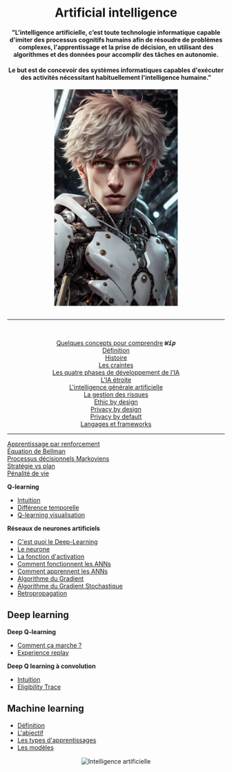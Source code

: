 <h1 align="center">Artificial intelligence</h1>
<h4 align="center">"L’intelligence artificielle, c’est toute technologie informatique capable d'imiter des processus cognitifs humains afin de résoudre de problèmes complexes, l'apprentissage et la prise de décision, en utilisant des algorithmes et des données pour accomplir des tâches en autonomie.</h4>
<h4 align="center">Le but est de concevoir des systèmes informatiques capables d'exécuter des activités nécessitant habituellement l'intelligence humaine."</h4>
<!-- <br> -->
<div align="center">
    <!-- <img src="img\ai.webp" alt="Intelligence artificielle" title="Intelligence artificielle" height="500px"> -->
    <img align="center" src="img\T4JJfM4rH7ibTZXbojOQ--1--ojlrz.webp" alt="Intelligence artificielle" title="Intelligence artificielle" height="500px">
</div>
<br>
<hr>
<br>
<div align="center">

[Quelques concepts pour comprendre](basics/basicConcepts "Quelques concepts pour comprendre ce qu'est l'intelligence artificielle") <kbd>_**Wip**_</kbd>   
[Définition](basics/define "Qu'est-ce qu'une intelligence artificielle")   
[Histoire](basics/history "L'histoire de l'intelligence artificielle")   
[Les craintes](basics/fears "Les caintes face à l'IA")   
[Les quatre phases de développement de l'IA](basics/aiDevelopmentPeriods "Les quates grandes phases de l'intelligence artificielle")  
[L'IA étroite](basics/weakAI "Weak AI = Narrow AI (IA étroite)")  
[L'intelligence générale artificielle](basics/agi "Intelligence générale artificielle = IA forte")  
[La gestion des risques](basics/riskManagement "La gestion des risques")  
[Ethic by design](basics/ethicByDesign "Ethic by design")  
[Privacy by design](basics/privacyByDesign "Privacy by design")  
[Privacy by default](basics/privacyByDefault "Privacy by default")  
[Langages et frameworks](basics/languagesAndFrameworks "Langages et frameworks")  

</div>

___

[Apprentissage par renforcement](reinforcementLearning "Apprentissage par renforcement")  
[Équation de Bellman](BellmanEquation "Équation de Bellman")  
[Processus décisionnels Markoviens](processusDeDecisionMarkoviens "Processus décisionnels Markoviens")  
[Stratégie vs plan](StatégieVSplan "Stratégie vs plan")  
[Pénalité de vie](PenaliteDeVie "Pénalité de vie")  

**Q-learning**  
- [Intuition](Q-learningIntuition "Q-Learning, Intuition")  
- [Différence temporelle](timeDifference "Différence temporelle")  
- [Q-learning visualisation](Q-learningVisualisaition "Q-learning visualisation")  

**Réseaux de neurones artificiels**  
* [C'est quoi le Deep-Learning](ArtificiallNeuralNetwork/WhatsDeepLearning  "C'est quoi l'apprentissage profond")  
* [Le neurone](ArtificiallNeuralNetwork/Neuron "Le neurone")  
* [La fonction d'activation](ArtificiallNeuralNetwork/activationFunction "La fonction d'activation")  
* [Comment fonctionnent les ANNs](ArtificiallNeuralNetwork/HowANNswork "Comment fonctionnenet les réseaux de neurones artificiels")  
* [Comment apprennent les ANNs](ArtificiallNeuralNetwork/HowANNsLearn "Comment apprennent les réseaux de neurones artificiels")  
* [Algorithme du Gradient](ArtificiallNeuralNetwork/gradientAlgorithm "Mettre à jour les poids avec l'algorithme du Gradient")  
* [Algorithme du Gradient Stochastique](ArtificiallNeuralNetwork/stochasticGradientAlgorithm "Algorithme du Gradient Stochastique")  
* [Retropropagation](ArtificiallNeuralNetwork/Retropropagation "La retropropagation")

<!-- **Réseau de neurone à convolution**
* [Définition]( 'Qu'est qu'un réseau de neurone à convolution)
* [Convolution]()
* [Couche ReLU]()
* [Pooling]()
* [Flattening]()
* [Full conection]()
* [Fonction `softmax` et entropie croisée]() -->

## **Deep learning**
**Deep Q-learning**
* [Comment ça marche ?](Deep_Q-Learning_intuition/ccm "Comment ça marche")  
* [Experience replay](Deep_Q-Learning_intuition/experienceReplay "Experience replay")

**Deep Q learning à convolution**
* [Intuition](Convolutional_Deep_Q-learning/Intuition)  
* [Eligibility Trace](Convolutional_Deep_Q-learning/eligibilityTrace "n-step Q-Learning")

## **Machine learning**
* [Définition](machineLearning/definition "Définition de l'apprentissage automatique")
* [L'abjectif](machineLearning/goal "L'objectif recherché en l'apprentissage automatique")
* [Les types d'apprentissages](machineLearning/typesOfLearning "Les types d'apprentissage")
* [Les modèles](machineLearning/models "Les modèles de machine learning")
<!-- * [Les biais](machineLearning/bias "Les biais") -->

<div align="center">
    <img align="center" src="https://maze-guru.oss-accelerate.aliyuncs.com/image/979AC2663A78DB96A3AB06FB4DB08D69-01.jpg" alt="Intelligence artificielle" title="Intelligence artificielle" height="500px">
</div>